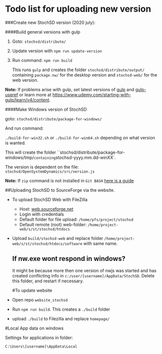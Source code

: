 # Todo list for uploading new version

###Create new StochSD version (2020 july):

####Build general versions with gulp

1. Goto: `stochsd/distribute/`

2. Update version with `npm run update-version`

3. Run command: `npm run build`

   This runs `gulp` and creates the folder `stochsd/distribute/output/` containing `package.nw/`  for the desktop version and `stochsd-web/` for the web version.

**Note:** If problems arise with gulp, set latest versions of [gulp](https://www.npmjs.com/package/gulp) and [gulp-useref](https://www.npmjs.com/package/gulp-useref) or 
learn more at https://www.udemy.com/starting-with-gulp/learn/v4/content.

####Make Windows version of StochSD

goto: `stochsd/distribute/package-for-windows/`

And run command:

`./build-for-win32.sh` or `./build-for-win64.sh` depending on what version is wanted.

This will create the folder ``stochsd/distribute/package-for-windows/tmp/` containing `stochsd-yyyy.mm.dd-winXX`.

The version is dependent on the file: `stochsd/OpenSystemDynamics/src/version.js`

**Note:** If `zip` command is not installed in `Git BASH` [here is a guide](https://ranxing.wordpress.com/2016/12/13/add-zip-into-git-bash-on-windows/)



##Uploading StochSD to SourceForge via the website. 

- To upload StochSD Web with FileZilla

  - Host: [web.sourceforge.net](http://web.sourceforge.net)  
  - Login with credentials 
  - Default folder for file upload: `/home/pfs/project/stochsd` 
  - Default remote (root) web-folder: `/home/project-web/s/st/stochsd/htdocs`

- Upload `build/stochsd-web` and replace folder `/home/project-web/s/st/stochsd/htdocs/software` with same name.

  ## If nw.exe wont respond in windows?

  It might be because more then one version of nwjs was started and has created conflicting info in `c:/user/[username]/AppData/StochSD`. Delete this folder, and restart if necessary.

  #To update website 

- Open repo `website_stochsd` 

- Run `npm run build`. This creates a `./build` folder

- upload `./build` to Filezilla and replace `homepage/`

#Local App data on windows

Settings for applications in folder:

`C:\Users\[username]\AppData\Local`




